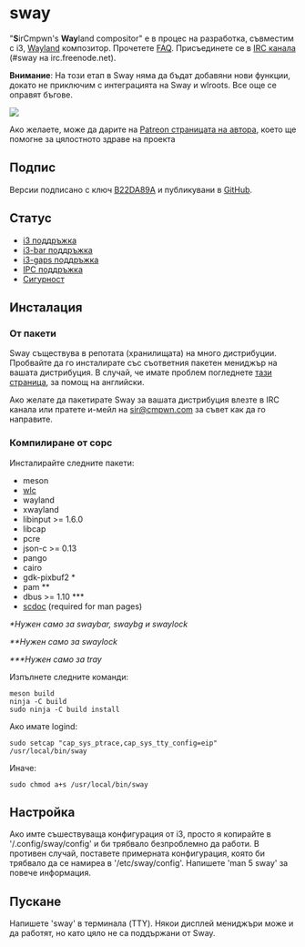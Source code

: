 # sway

"**S**irCmpwn's **Way**land compositor" е в процес на разработка, съвместим с i3, [Wayland](http://wayland.freedesktop.org/) композитор.
Прочетете [FAQ](https://github.com/swaywm/sway/wiki). Присъединете се в 
[IRC канала](http://webchat.freenode.net/?channels=sway&uio=d4) (#sway на
irc.freenode.net).

**Внимание**: На този етап в Sway няма да бъдат добавяни нови функции, докато не приключим с интеграцията на Sway и wlroots. Все още се оправят бъгове.

[![](https://sr.ht/ICd5.png)](https://sr.ht/ICd5.png)

Ако желаете, може да дарите на [Patreon страницата на автора](https://patreon.com/sircmpwn), което ще помогне за цялостното здраве на проекта

## Подпис

Версии подписано с ключ [B22DA89A](http://pgp.mit.edu/pks/lookup?op=vindex&search=0x52CB6609B22DA89A)
и публикувани в [GitHub](https://github.com/swaywm/sway/releases).

## Статус

- [i3 поддръжка](https://github.com/swaywm/sway/issues/2)
- [i3-bar поддръжка](https://github.com/swaywm/sway/issues/343)
- [i3-gaps поддръжка](https://github.com/swaywm/sway/issues/307)
- [IPC поддръжка](https://github.com/swaywm/sway/issues/98)
- [Сигурност](https://github.com/swaywm/sway/issues/984)

## Инсталация

### От пакети

Sway съществува в репотата (хранилищата) на много дистрибуции. Пробвайте да го инсталирате със съответния пакетен мениджър на вашата дистрибуция.
В случай, че имате проблем погледнете [тази страница](https://github.com/swaywm/sway/wiki/Unsupported-packages), за помощ на английски.

Ако желате да пакетирате Sway за вашата дистрибуция влезте в IRC канала
или пратете и-мейл на [sir@cmpwn.com](mailto:sir@cmpwn.com) за съвет как да го направите.

### Компилиране от сорс

Инсталирайте следните пакети:

* meson
* [wlc](https://github.com/Cloudef/wlc)
* wayland
* xwayland
* libinput >= 1.6.0
* libcap
* pcre
* json-c >= 0.13
* pango
* cairo
* gdk-pixbuf2 *
* pam **
* dbus >= 1.10 ***
* [scdoc](https://git.sr.ht/~sircmpwn/scdoc) (required for man pages)

_\*Нужен само за swaybar, swaybg и swaylock_

_\*\*Нужен само за swaylock_

_\*\*\*Нужен само за tray_

Изпълнете следните команди:

    meson build
    ninja -C build
    sudo ninja -C build install

Ако имате logind:

    sudo setcap "cap_sys_ptrace,cap_sys_tty_config=eip" /usr/local/bin/sway

Иначе:

    sudo chmod a+s /usr/local/bin/sway

## Настройка

Ако имте съшествуващa конфигурация от i3, просто я копирайте в '/.config/sway/config' и би трябвало безпроблемно да работи.
В противен случай, поставете примерната конфигурация, която би трябвало да се намиреа в '/etc/sway/config'.
Напишете 'man 5 sway' за повече информация.

## Пускане

Напишете 'sway' в терминала (TTY). Някои дисплей мениджъри може и да работят, но като цяло не са поддържани от Sway.
